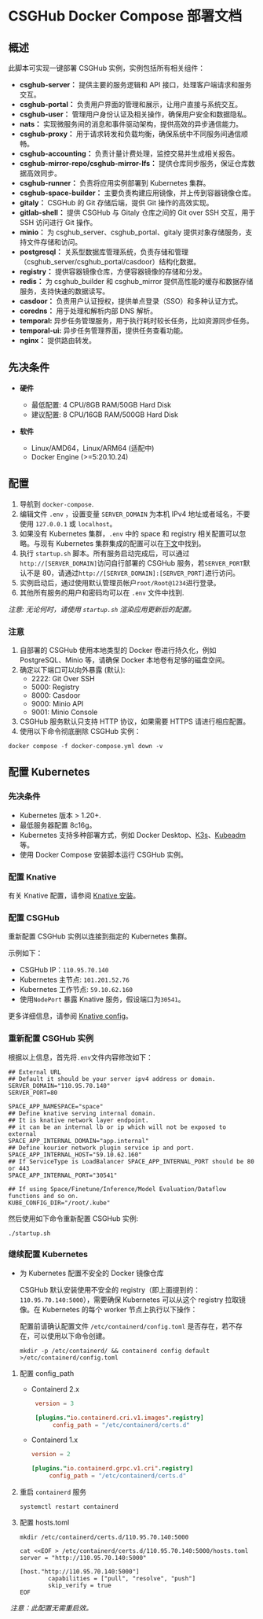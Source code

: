 # CSGHub Docker Compose 部署文档

## 概述

此脚本可实现一键部署 CSGHub 实例，实例包括所有相关组件：

- **csghub-server：** 提供主要的服务逻辑和 API 接口，处理客户端请求和服务交互。
- **csghub-portal：** 负责用户界面的管理和展示，让用户直接与系统交互。
- **csghub-user：** 管理用户身份认证及相关操作，确保用户安全和数据隐私。
- **nats：** 实现微服务间的消息和事件驱动架构，提供高效的异步通信能力。
- **csghub-proxy：** 用于请求转发和负载均衡，确保系统中不同服务间通信顺畅。
- **csghub-accounting：** 负责计量计费处理，监控交易并生成相关报告。
- **csghub-mirror-repo/csghub-mirror-lfs：** 提供仓库同步服务，保证仓库数据高效同步。
- **csghub-runner：** 负责将应用实例部署到 Kubernetes 集群。
- **csghub-space-builder：** 主要负责构建应用镜像，并上传到容器镜像仓库。
- **gitaly：** CSGHub 的 Git 存储后端，提供 Git 操作的高效实现。
- **gitlab-shell：** 提供 CSGHub 与 Gitaly 仓库之间的 Git over SSH 交互，用于 SSH 访问进行 Git 操作。
- **minio：** 为 csghub_server、csghub_portal、gitaly 提供对象存储服务，支持文件存储和访问。
- **postgresql：** 关系型数据库管理系统，负责存储和管理（csghub_server/csghub_portal/casdoor）结构化数据。
- **registry：** 提供容器镜像仓库，方便容器镜像的存储和分发。
- **redis：** 为 csghub_builder 和 csghub_mirror 提供高性能的缓存和数据存储服务，支持快速的数据读写。
- **casdoor：** 负责用户认证授权，提供单点登录（SSO）和多种认证方式。
- **coredns：** 用于处理和解析内部 DNS 解析。
- **temporal:** 异步任务管理服务，用于执行耗时较长任务，比如资源同步任务。
- **temporal-ui:** 异步任务管理界面，提供任务查看功能。
- **nginx：** 提供路由转发。

## 先决条件

* **硬件**
    * 最低配置: 4 CPU/8GB RAM/50GB Hard Disk
    * 建议配置: 8 CPU/16GB RAM/500GB Hard Disk


* **软件**
    - Linux/AMD64，Linux/ARM64 (适配中)
    - Docker Engine (>=5:20.10.24)

## 配置

1. 导航到 `docker-compose`.
2. 编辑文件 `.env` ，设置变量 `SERVER_DOMAIN` 为本机 IPv4 地址或者域名，不要使用 `127.0.0.1` 或 `localhost`。
3. 如果没有 Kubernetes 集群，`.env` 中的 space 和 registry 相关配置可以忽略。与现有 Kubernetes 集群集成的配置可以在[下文](#配置-kubernetes)中找到。
4. 执行 `startup.sh` 脚本。所有服务启动完成后，可以通过`http://[SERVER_DOMAIN]`访问自行部署的 CSGHub 服务，若`SERVER_PORT`默认不是 80，请通过`http://[SERVER_DOMAIN]:[SERVER_PORT]`进行访问。
5. 实例启动后，通过使用默认管理员帐户`root/Root@1234`进行登录。
6. 其他所有服务的用户和密码均可以在 `.env` 文件中找到.

*注意: 无论何时，请使用 `startup.sh` 渲染应用更新后的配置。*

### 注意

1. 自部署的 CSGHub 使用本地类型的 Docker 卷进行持久化，例如 PostgreSQL、Minio 等，请确保 Docker 本地卷有足够的磁盘空间。
2. 确定以下端口可以向外暴露 (默认):
    - 2222: Git Over SSH
    - 5000: Registry
    - 8000: Casdoor
    - 9000: Minio API
    - 9001: Minio Console
3. CSGHub 服务默认只支持 HTTP 协议，如果需要 HTTPS 请进行相应配置。
4. 使用以下命令彻底删除 CSGHub 实例：
```
docker compose -f docker-compose.yml down -v
```

## 配置 Kubernetes

### 先决条件

- Kubernetes 版本 > 1.20+.
- 最低服务器配置 8c16g。
- Kubernetes 支持多种部署方式，例如 Docker Desktop、[K3s](https://docs.k3s.io/quick-start)、[Kubeadm ](https://kubernetes.io/docs/setup/production-environment/tools/kubeadm/create-cluster-kubeadm/)等。
- 使用 Docker Compose 安装脚本运行 CSGHub 实例。

### 配置 Knative

有关 Knative 配置，请参阅 [Knative 安装](https://opencsg.com/docs/csghub/101/helm/installation)。

### 配置 CSGHub

重新配置 CSGHub 实例以连接到指定的 Kubernetes 集群。

示例如下：

- CSGHub IP：`110.95.70.140`
- Kubernetes 主节点: `101.201.52.76`
- Kubernetes 工作节点: `59.10.62.160 `
- 使用`NodePort` 暴露 Knative 服务，假设端口为`30541`。

更多详细信息，请参阅 [Knative config](https://opencsg.com/docs/csghub/101/helm/installation#%E5%AE%89%E8%A3%85%E7%BD%91%E7%BB%9C%E7%BB%84%E4%BB%B6)。

### 重新配置 CSGHub 实例

根据以上信息，首先将`.env`文件内容修改如下：
```
## External URL
## Default it should be your server ipv4 address or domain.
SERVER_DOMAIN="110.95.70.140"
SERVER_PORT=80

SPACE_APP_NAMESPACE="space"
## Define knative serving internal domain.
## It is knative network layer endpoint.
## it can be an internal lb or ip which will not be exposed to external
SPACE_APP_INTERNAL_DOMAIN="app.internal"
## Define kourier network plugin service ip and port.
SPACE_APP_INTERNAL_HOST="59.10.62.160"
## If ServiceType is LoadBalancer SPACE_APP_INTERNAL_PORT should be 80 or 443
SPACE_APP_INTERNAL_PORT="30541"

## If using Space/Finetune/Inference/Model Evaluation/Dataflow functions and so on.
KUBE_CONFIG_DIR="/root/.kube"
```

然后使用如下命令重新配置 CSGHub 实例:

```
./startup.sh
```

### 继续配置 Kubernetes

- 为 Kubernetes 配置不安全的 Docker 镜像仓库

    CSGHub 默认安装使用不安全的 registry（即上面提到的：`110.95.70.140:5000`），需要确保 Kubernetes 可以从这个 registry 拉取镜像。在 Kubernetes 的每个 worker 节点上执行以下操作：

    配置前请确认配置文件 `/etc/containerd/config.toml` 是否存在，若不存在，可以使用以下命令创建。

    ```shell
    mkdir -p /etc/containerd/ && containerd config default >/etc/containerd/config.toml
    ```

1. 配置 config_path 

   - Containerd 2.x

     ```toml
      version = 3

      [plugins."io.containerd.cri.v1.images".registry]
           config_path = "/etc/containerd/certs.d"
     ```

   - Containerd 1.x

     ```toml
     version = 2
     
     [plugins."io.containerd.grpc.v1.cri".registry]
          config_path = "/etc/containerd/certs.d"
     ```

2. 重启 `containerd` 服务

    ```shell
    systemctl restart containerd
    ```

3. 配置 hosts.toml

    ```shell
    mkdir /etc/containerd/certs.d/110.95.70.140:5000
    
    cat <<EOF > /etc/containerd/certs.d/110.95.70.140:5000/hosts.toml
    server = "http://110.95.70.140:5000"
    
    [host."http://110.95.70.140:5000"]
            capabilities = ["pull", "resolve", "push"]
            skip_verify = true
    EOF
    ```

​	*注意：此配置无需重启效。* 


